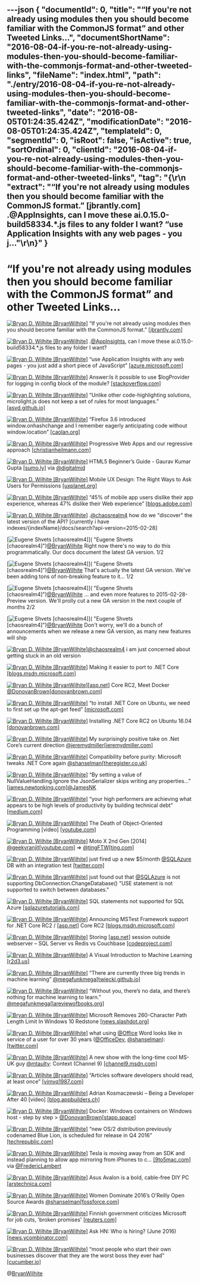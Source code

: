 ---json
{
  "documentId": 0,
  "title": "“If you're not already using modules then you should become familiar with the CommonJS format” and other Tweeted Links…",
  "documentShortName": "2016-08-04-if-you-re-not-already-using-modules-then-you-should-become-familiar-with-the-commonjs-format-and-other-tweeted-links",
  "fileName": "index.html",
  "path": "./entry/2016-08-04-if-you-re-not-already-using-modules-then-you-should-become-familiar-with-the-commonjs-format-and-other-tweeted-links",
  "date": "2016-08-05T01:24:35.424Z",
  "modificationDate": "2016-08-05T01:24:35.424Z",
  "templateId": 0,
  "segmentId": 0,
  "isRoot": false,
  "isActive": true,
  "sortOrdinal": 0,
  "clientId": "2016-08-04-if-you-re-not-already-using-modules-then-you-should-become-familiar-with-the-commonjs-format-and-other-tweeted-links",
  "tag": "{\r\n  \"extract\": \"“If you're not already using modules then you should become familiar with the CommonJS format.” [jbrantly.com] .@AppInsights, can I move these ai.0.15.0-build58334.*.js files to any folder I want?      “use Application Insights with any web pages - you j...\"\r\n}"
}
---

# “If you're not already using modules then you should become familiar with the CommonJS format” and other Tweeted Links…

[<img alt="Bryan D. Wilhite [BryanWilhite]" src="https://songhay.blob.core.windows.net/shared-social-twitter/BryanWilhite.jpeg">](http://t.co/UNdqV0Z1zz "Bryan D. Wilhite [BryanWilhite]") “If you're not already using modules then you should become familiar with the CommonJS format.” [[jbrantly.com]](http://www.jbrantly.com/es6-modules-with-typescript-and-webpack/)

[<img alt="Bryan D. Wilhite [BryanWilhite]" src="https://songhay.blob.core.windows.net/shared-social-twitter/BryanWilhite.jpeg">](http://t.co/UNdqV0Z1zz "Bryan D. Wilhite [BryanWilhite]") .[@AppInsights](http://twitter.com/AppInsights), can I move these ai.0.15.0-build58334.*.js files to any folder I want?

[<img alt="Bryan D. Wilhite [BryanWilhite]" src="https://songhay.blob.core.windows.net/shared-social-twitter/BryanWilhite.jpeg">](http://t.co/UNdqV0Z1zz "Bryan D. Wilhite [BryanWilhite]") “use Application Insights with any web pages - you just add a short piece of JavaScript” [[azure.microsoft.com]](https://azure.microsoft.com/en-us/documentation/articles/app-insights-javascript/)

[<img alt="Bryan D. Wilhite [BryanWilhite]" src="https://songhay.blob.core.windows.net/shared-social-twitter/BryanWilhite.jpeg">](http://t.co/UNdqV0Z1zz "Bryan D. Wilhite [BryanWilhite]") Answer:Is it possible to use $logProvider for logging in config block of the module? [[stackoverflow.com]](http://stackoverflow.com/a/25984664/22944?stw=2)

[<img alt="Bryan D. Wilhite [BryanWilhite]" src="https://songhay.blob.core.windows.net/shared-social-twitter/BryanWilhite.jpeg">](http://t.co/UNdqV0Z1zz "Bryan D. Wilhite [BryanWilhite]") “Unlike other code-highlighting solutions, microlight.js does not keep a set of rules for most languages.” [[asvd.github.io]](https://asvd.github.io/microlight/)

[<img alt="Bryan D. Wilhite [BryanWilhite]" src="https://songhay.blob.core.windows.net/shared-social-twitter/BryanWilhite.jpeg">](http://t.co/UNdqV0Z1zz "Bryan D. Wilhite [BryanWilhite]") “Firefox 3.6 introduced window.onhashchange and I remember eagerly anticipating code without window.location” [[caolan.org]](http://caolan.org/posts/progressive_enhancement_and_modern_javascript/)

[<img alt="Bryan D. Wilhite [BryanWilhite]" src="https://songhay.blob.core.windows.net/shared-social-twitter/BryanWilhite.jpeg">](http://t.co/UNdqV0Z1zz "Bryan D. Wilhite [BryanWilhite]") Progressive Web Apps and our regressive approach [[christianheilmann.com]](https://www.christianheilmann.com/2016/05/31/progressive-web-apps-and-our-regressive-approach/)

[<img alt="Bryan D. Wilhite [BryanWilhite]" src="https://songhay.blob.core.windows.net/shared-social-twitter/BryanWilhite.jpeg">](http://t.co/UNdqV0Z1zz "Bryan D. Wilhite [BryanWilhite]") HTML5 Beginner’s Guide - Gaurav Kumar Gupta [[sumo.ly]](http://sumo.ly/iM72) via [@digitalmid](http://twitter.com/digitalmid)

[<img alt="Bryan D. Wilhite [BryanWilhite]" src="https://songhay.blob.core.windows.net/shared-social-twitter/BryanWilhite.jpeg">](http://t.co/UNdqV0Z1zz "Bryan D. Wilhite [BryanWilhite]") Mobile UX Design: The Right Ways to Ask Users for Permissions [[uxplanet.org]](https://uxplanet.org/mobile-ux-design-the-right-ways-to-ask-users-for-permissions-6cdd9ab25c27)

[<img alt="Bryan D. Wilhite [BryanWilhite]" src="https://songhay.blob.core.windows.net/shared-social-twitter/BryanWilhite.jpeg">](http://t.co/UNdqV0Z1zz "Bryan D. Wilhite [BryanWilhite]") “45% of mobile app users dislike their app experience, whereas 47% dislike their Web experience” [[blogs.adobe.com]](https://blogs.adobe.com/digitaleurope/mobile-marketing/10-interesting-mobile-app-usage-stats/)

[<img alt="Bryan D. Wilhite [BryanWilhite]" src="https://songhay.blob.core.windows.net/shared-social-twitter/BryanWilhite.jpeg">](http://t.co/UNdqV0Z1zz "Bryan D. Wilhite [BryanWilhite]") .[@chaosrealm4](http://twitter.com/chaosrealm4) how do we "discover" the latest version of the API? [currently i have indexes/{indexName}/docs/search?api-version=2015-02-28]

[<img alt="Eugene Shvets [chaosrealm4]" src="https://songhay.blob.core.windows.net/shared-social-twitter/chaosrealm4.jpeg">]( "Eugene Shvets [chaosrealm4]")[@BryanWilhite](http://twitter.com/BryanWilhite) Right now there's no way to do this programmatically. Our docs document the latest GA version. 1/2

[<img alt="Eugene Shvets [chaosrealm4]" src="https://songhay.blob.core.windows.net/shared-social-twitter/chaosrealm4.jpeg">]( "Eugene Shvets [chaosrealm4]")[@BryanWilhite](http://twitter.com/BryanWilhite) That's actually the latest GA version. We've been adding tons of non-breaking feature to it... 1/2

[<img alt="Eugene Shvets [chaosrealm4]" src="https://songhay.blob.core.windows.net/shared-social-twitter/chaosrealm4.jpeg">]( "Eugene Shvets [chaosrealm4]")[@BryanWilhite](http://twitter.com/BryanWilhite) ... and even more features to 2015-02-28-Preview version. We'll prolly cut a new GA version in the next couple of months 2/2

[<img alt="Eugene Shvets [chaosrealm4]" src="https://songhay.blob.core.windows.net/shared-social-twitter/chaosrealm4.jpeg">]( "Eugene Shvets [chaosrealm4]")[@BryanWilhite](http://twitter.com/BryanWilhite) Don't worry, we'll do a bunch of announcements when we release a new GA version, as many new features will ship

[<img alt="Bryan D. Wilhite [BryanWilhite]" src="https://songhay.blob.core.windows.net/shared-social-twitter/BryanWilhite.jpeg">](http://t.co/UNdqV0Z1zz "Bryan D. Wilhite [BryanWilhite]")[@chaosrealm4](http://twitter.com/chaosrealm4) i am just concerned about getting stuck in an old version

[<img alt="Bryan D. Wilhite [BryanWilhite]" src="https://songhay.blob.core.windows.net/shared-social-twitter/BryanWilhite.jpeg">](http://t.co/UNdqV0Z1zz "Bryan D. Wilhite [BryanWilhite]") Making it easier to port to .NET Core [[blogs.msdn.microsoft.com]](https://blogs.msdn.microsoft.com/dotnet/2016/05/27/making-it-easier-to-port-to-net-core/)

[<img alt="Bryan D. Wilhite [BryanWilhite]" src="https://songhay.blob.core.windows.net/shared-social-twitter/BryanWilhite.jpeg">](http://t.co/UNdqV0Z1zz "Bryan D. Wilhite [BryanWilhite]")[[asp.net]](http://ASP.NET) Core RC2, Meet Docker [@DonovanBrown](http://twitter.com/DonovanBrown)[[donovanbrown.com]](http://www.donovanbrown.com/post/2016/05/31/ASPNET-Core-RC2-meet-Docker)

[<img alt="Bryan D. Wilhite [BryanWilhite]" src="https://songhay.blob.core.windows.net/shared-social-twitter/BryanWilhite.jpeg">](http://t.co/UNdqV0Z1zz "Bryan D. Wilhite [BryanWilhite]") “to install .NET Core on Ubuntu, we need to first set up the apt-get feed” [[microsoft.com]](https://www.microsoft.com/net/core)

[<img alt="Bryan D. Wilhite [BryanWilhite]" src="https://songhay.blob.core.windows.net/shared-social-twitter/BryanWilhite.jpeg">](http://t.co/UNdqV0Z1zz "Bryan D. Wilhite [BryanWilhite]") Installing .NET Core RC2 on Ubuntu 16.04 [[donovanbrown.com]](http://www.donovanbrown.com/post/2016/05/29/Installing-NET-Core-RC2-on-Ubuntu-1604)

[<img alt="Bryan D. Wilhite [BryanWilhite]" src="https://songhay.blob.core.windows.net/shared-social-twitter/BryanWilhite.jpeg">](http://t.co/UNdqV0Z1zz "Bryan D. Wilhite [BryanWilhite]") My surprisingly positive take on .Net Core’s current direction [@jeremydmiller](http://twitter.com/jeremydmiller)[[jeremydmiller.com]](https://jeremydmiller.com/2016/05/31/my-surprisingly-positive-take-on-net-cores-current-direction/)

[<img alt="Bryan D. Wilhite [BryanWilhite]" src="https://songhay.blob.core.windows.net/shared-social-twitter/BryanWilhite.jpeg">](http://t.co/UNdqV0Z1zz "Bryan D. Wilhite [BryanWilhite]") Compatibility before purity: Microsoft tweaks .NET Core again [@shanselman](http://twitter.com/shanselman)[[theregister.co.uk]](http://www.theregister.co.uk/2016/05/31/microsoft_tweaks_dot_net_core_again/)

[<img alt="Bryan D. Wilhite [BryanWilhite]" src="https://songhay.blob.core.windows.net/shared-social-twitter/BryanWilhite.jpeg">](http://t.co/UNdqV0Z1zz "Bryan D. Wilhite [BryanWilhite]") “By setting a value of NullValueHandling.Ignore the JsonSerializer skips writing any properties…” [[james.newtonking.com]](http://james.newtonking.com/archive/2009/10/23/efficient-json-with-json-net-reducing-serialized-json-size)[@JamesNK](http://twitter.com/JamesNK)

[<img alt="Bryan D. Wilhite [BryanWilhite]" src="https://songhay.blob.core.windows.net/shared-social-twitter/BryanWilhite.jpeg">](http://t.co/UNdqV0Z1zz "Bryan D. Wilhite [BryanWilhite]") “your high performers are achieving what appears to be high levels of productivity by building technical debt” [[medium.com]](https://medium.com/@billjordan1/the-quiet-crisis-unfolding-in-software-development-cffbdafbf450)

[<img alt="Bryan D. Wilhite [BryanWilhite]" src="https://songhay.blob.core.windows.net/shared-social-twitter/BryanWilhite.jpeg">](http://t.co/UNdqV0Z1zz "Bryan D. Wilhite [BryanWilhite]") The Death of Object-Oriented Programming [video] [[youtube.com]](https://www.youtube.com/watch?v=ifW0qEJ7OTM)

[<img alt="Bryan D. Wilhite [BryanWilhite]" src="https://songhay.blob.core.windows.net/shared-social-twitter/BryanWilhite.jpeg">](http://t.co/UNdqV0Z1zz "Bryan D. Wilhite [BryanWilhite]") Moto X 2nd Gen [2014] [@geekyranjit](http://twitter.com/geekyranjit)[[youtube.com]](https://www.youtube.com/watch?v=Tvht2DZJ6Ck) =&gt; [@tingFTW](http://twitter.com/tingFTW)[[ting.com]](https://ting.com/shop/Motorola-Moto-X-2nd-Gen)

[<img alt="Bryan D. Wilhite [BryanWilhite]" src="https://songhay.blob.core.windows.net/shared-social-twitter/BryanWilhite.jpeg">](http://t.co/UNdqV0Z1zz "Bryan D. Wilhite [BryanWilhite]") just fired up a new $5/month [@SQLAzure](http://twitter.com/SQLAzure) DB with an integration test [[twitter.com]](http://twitter.com/BryanWilhite/status/737381399158611968/photo/1)

[<img alt="Bryan D. Wilhite [BryanWilhite]" src="https://songhay.blob.core.windows.net/shared-social-twitter/BryanWilhite.jpeg">](http://t.co/UNdqV0Z1zz "Bryan D. Wilhite [BryanWilhite]") just found out that [@SQLAzure](http://twitter.com/SQLAzure) is not supporting DbConnection.ChangeDatabase() "USE statement is not supported to switch between databases."

[<img alt="Bryan D. Wilhite [BryanWilhite]" src="https://songhay.blob.core.windows.net/shared-social-twitter/BryanWilhite.jpeg">](http://t.co/UNdqV0Z1zz "Bryan D. Wilhite [BryanWilhite]") SQL statements not supported for SQL Azure [[sqlazuretutorials.com]](http://sqlazuretutorials.com/wordpress/sql-statements-not-supported-for-sql-azure/)

[<img alt="Bryan D. Wilhite [BryanWilhite]" src="https://songhay.blob.core.windows.net/shared-social-twitter/BryanWilhite.jpeg">](http://t.co/UNdqV0Z1zz "Bryan D. Wilhite [BryanWilhite]") Announcing MSTest Framework support for .NET Core RC2 / [[asp.net]](http://ASP.NET) Core RC2 [[blogs.msdn.microsoft.com]](https://blogs.msdn.microsoft.com/visualstudioalm/2016/05/30/announcing-mstest-framework-support-for-net-core-rc2-asp-net-core-rc2/)

[<img alt="Bryan D. Wilhite [BryanWilhite]" src="https://songhay.blob.core.windows.net/shared-social-twitter/BryanWilhite.jpeg">](http://t.co/UNdqV0Z1zz "Bryan D. Wilhite [BryanWilhite]") Storing [[asp.net]](http://ASP.NET) session outside webserver – SQL Server vs Redis vs Couchbase [[codeproject.com]](http://www.codeproject.com/Articles/1103601/Storing-ASP-NET-session-outside-webserver-SQL-Serv)

[<img alt="Bryan D. Wilhite [BryanWilhite]" src="https://songhay.blob.core.windows.net/shared-social-twitter/BryanWilhite.jpeg">](http://t.co/UNdqV0Z1zz "Bryan D. Wilhite [BryanWilhite]") A Visual Introduction to Machine Learning [[r2d3.us]](http://www.r2d3.us/visual-intro-to-machine-learning-part-1/?lang=en)

[<img alt="Bryan D. Wilhite [BryanWilhite]" src="https://songhay.blob.core.windows.net/shared-social-twitter/BryanWilhite.jpeg">](http://t.co/UNdqV0Z1zz "Bryan D. Wilhite [BryanWilhite]") “There are currently three big trends in machine learning” [@megafunkmega](http://twitter.com/megafunkmega)[[twiecki.github.io]](http://twiecki.github.io/blog/2016/06/01/bayesian-deep-learning/)

[<img alt="Bryan D. Wilhite [BryanWilhite]" src="https://songhay.blob.core.windows.net/shared-social-twitter/BryanWilhite.jpeg">](http://t.co/UNdqV0Z1zz "Bryan D. Wilhite [BryanWilhite]") “Without you, there’s no data, and there’s nothing for machine learning to learn.” [@megafunkmega](http://twitter.com/megafunkmega)[[lareviewofbooks.org]](https://lareviewofbooks.org/article/algorithms-future-already-happened/)

[<img alt="Bryan D. Wilhite [BryanWilhite]" src="https://songhay.blob.core.windows.net/shared-social-twitter/BryanWilhite.jpeg">](http://t.co/UNdqV0Z1zz "Bryan D. Wilhite [BryanWilhite]") Microsoft Removes 260-Character Path Length Limit In Windows 10 Redstone [[news.slashdot.org]](https://news.slashdot.org/story/16/05/31/0012222/microsoft-removes-260-character-path-length-limit-in-windows-10-redstone?utm_source=feedly1.0mainlinkanon&utm_medium=feed)

[<img alt="Bryan D. Wilhite [BryanWilhite]" src="https://songhay.blob.core.windows.net/shared-social-twitter/BryanWilhite.jpeg">](http://t.co/UNdqV0Z1zz "Bryan D. Wilhite [BryanWilhite]") what using [@Office](http://twitter.com/Office) Word looks like in service of a user for over 30 years ([@OfficeDev](http://twitter.com/OfficeDev), [@shanselman](http://twitter.com/shanselman)): [[twitter.com]](http://twitter.com/BryanWilhite/status/737437167337635841/photo/1)

[<img alt="Bryan D. Wilhite [BryanWilhite]" src="https://songhay.blob.core.windows.net/shared-social-twitter/BryanWilhite.jpeg">](http://t.co/UNdqV0Z1zz "Bryan D. Wilhite [BryanWilhite]") A new show with the long-time cool MS-UK guy [@mtaulty](http://twitter.com/mtaulty): Context (Channel 9) [[channel9.msdn.com]](https://channel9.msdn.com/Shows/Context)

[<img alt="Bryan D. Wilhite [BryanWilhite]" src="https://songhay.blob.core.windows.net/shared-social-twitter/BryanWilhite.jpeg">](http://t.co/UNdqV0Z1zz "Bryan D. Wilhite [BryanWilhite]") “Articles software developers should read, at least once” [[vimvq1987.com]](http://vimvq1987.com/2016/04/articles-developer-read-least/)

[<img alt="Bryan D. Wilhite [BryanWilhite]" src="https://songhay.blob.core.windows.net/shared-social-twitter/BryanWilhite.jpeg">](http://t.co/UNdqV0Z1zz "Bryan D. Wilhite [BryanWilhite]") Adrian Kosmaczewski – Being a Developer After 40 [video] [[blog.appbuilders.ch]](http://blog.appbuilders.ch/2016/05/26/adrian-being-developer-after-40.html)

[<img alt="Bryan D. Wilhite [BryanWilhite]" src="https://songhay.blob.core.windows.net/shared-social-twitter/BryanWilhite.jpeg">](http://t.co/UNdqV0Z1zz "Bryan D. Wilhite [BryanWilhite]") Docker: Windows containers on Windows host - step by step &gt; [@DonovanBrown](http://twitter.com/DonovanBrown)[[stapp.space]](https://stapp.space/docker-windows-containers-on-windows-host-step-by-step/)

[<img alt="Bryan D. Wilhite [BryanWilhite]" src="https://songhay.blob.core.windows.net/shared-social-twitter/BryanWilhite.jpeg">](http://t.co/UNdqV0Z1zz "Bryan D. Wilhite [BryanWilhite]") “new OS/2 distribution previously codenamed Blue Lion, is scheduled for release in Q4 2016” [[techrepublic.com]](http://www.techrepublic.com/article/os2-resurrected-blue-lion-becomes-arcaos-details-emerge-for-upcoming-release/)

[<img alt="Bryan D. Wilhite [BryanWilhite]" src="https://songhay.blob.core.windows.net/shared-social-twitter/BryanWilhite.jpeg">](http://t.co/UNdqV0Z1zz "Bryan D. Wilhite [BryanWilhite]") Tesla is moving away from an SDK and instead planning to allow app mirroring from iPhones to c… [[9to5mac.com]](http://9to5mac.com/2016/01/28/tesla-sdk-iphone-apps-mirror/) via [@FredericLambert](http://twitter.com/FredericLambert)

[<img alt="Bryan D. Wilhite [BryanWilhite]" src="https://songhay.blob.core.windows.net/shared-social-twitter/BryanWilhite.jpeg">](http://t.co/UNdqV0Z1zz "Bryan D. Wilhite [BryanWilhite]") Asus Avalon is a bold, cable-free DIY PC [[arstechnica.com]](http://arstechnica.com/gadgets/2016/05/asus-avalon-specs-modular-pc/)

[<img alt="Bryan D. Wilhite [BryanWilhite]" src="https://songhay.blob.core.windows.net/shared-social-twitter/BryanWilhite.jpeg">](http://t.co/UNdqV0Z1zz "Bryan D. Wilhite [BryanWilhite]") Women Dominate 2016’s O’Reilly Open Source Awards [@shanselman](http://twitter.com/shanselman)[[fossforce.com]](http://fossforce.com/2016/05/women-dominate-open-source-awards/)

[<img alt="Bryan D. Wilhite [BryanWilhite]" src="https://songhay.blob.core.windows.net/shared-social-twitter/BryanWilhite.jpeg">](http://t.co/UNdqV0Z1zz "Bryan D. Wilhite [BryanWilhite]") Finnish government criticizes Microsoft for job cuts, 'broken promises' [[reuters.com]](http://www.reuters.com/article/us-finland-government-microsoft-idUSKCN0YH2HD)

[<img alt="Bryan D. Wilhite [BryanWilhite]" src="https://songhay.blob.core.windows.net/shared-social-twitter/BryanWilhite.jpeg">](http://t.co/UNdqV0Z1zz "Bryan D. Wilhite [BryanWilhite]") Ask HN: Who is hiring? (June 2016) [[news.ycombinator.com]](https://news.ycombinator.com/item?id=11814828)

[<img alt="Bryan D. Wilhite [BryanWilhite]" src="https://songhay.blob.core.windows.net/shared-social-twitter/BryanWilhite.jpeg">](http://t.co/UNdqV0Z1zz "Bryan D. Wilhite [BryanWilhite]") “most people who start their own businesses discover that they are the worst boss they ever had” [[cucumber.io]](https://cucumber.io/blog/2016/05/23/cucumber-ltd-story-so-far)

@[BryanWilhite](https://twitter.com/BryanWilhite)
